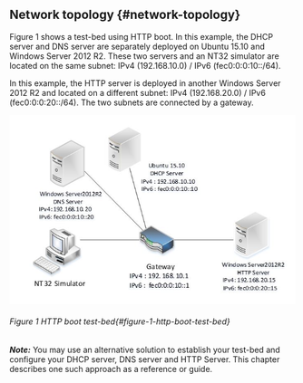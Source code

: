 ## Network topology {#network-topology}

Figure 1 shows a test-bed using HTTP boot. In this example, the DHCP server and DNS server are separately deployed on Ubuntu 15.10 and Windows Server 2012 R2\. These two servers and an NT32 simulator are located on the same subnet: IPv4 (192.168.10.0) / IPv6 (fec0:0:0:10::/64).

In this example, the HTTP server is deployed in another Windows Server 2012 R2 and located on a different subnet: IPv4 (192.168.20.0) / IPv6 (fec0:0:0:20::/64). The two subnets are connected by a gateway.


![](/media/Fig-01.JPG)

###### Figure 1 HTTP boot test-bed{#figure-1-http-boot-test-bed}

**_Note:_** You may use an alternative solution to establish your test-bed and configure your DHCP server, DNS server and HTTP Server. This chapter describes one such approach as a reference or guide.